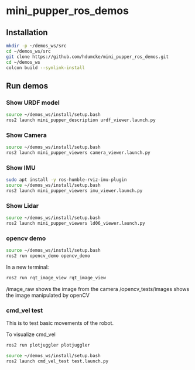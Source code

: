 # mini_pupper_ros_demos

## Installation

```sh
mkdir -p ~/demos_ws/src
cd ~/demos_ws/src
git clone https://github.com/hdumcke/mini_pupper_ros_demos.git
cd ~/demos_ws
colcon build --symlink-install
```

## Run demos

### Show URDF model
```sh
source ~/demos_ws/install/setup.bash
ros2 launch mini_pupper_description urdf_viewer.launch.py
```

### Show Camera
```sh
source ~/demos_ws/install/setup.bash
ros2 launch mini_pupper_viewers camera_viewer.launch.py
```

### Show IMU
```sh
sudo apt install -y ros-humble-rviz-imu-plugin
source ~/demos_ws/install/setup.bash
ros2 launch mini_pupper_viewers imu_viewer.launch.py
```

### Show Lidar
```sh
source ~/demos_ws/install/setup.bash
ros2 launch mini_pupper_viewers ld06_viewer.launch.py
```

### opencv demo
```sh
source ~/demos_ws/install/setup.bash
ros2 run opencv_demo opencv_demo
```

In a new terminal:

```sh
ros2 run rqt_image_view rqt_image_view
```

/image_raw shows the image from the camera
/opencv_tests/images shows the image manipulated by openCV

### cmd_vel test

This is to test basic movements of the robot. 

To visualize cmd_vel
```sh
ros2 run plotjuggler plotjuggler
```

```sh
source ~/demos_ws/install/setup.bash
ros2 launch cmd_vel_test test.launch.py
```
